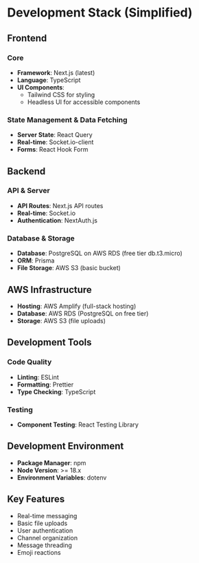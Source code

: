 # Development Stack (Simplified)

## Frontend

### Core

- **Framework**: Next.js (latest)
- **Language**: TypeScript
- **UI Components**:
  - Tailwind CSS for styling
  - Headless UI for accessible components

### State Management & Data Fetching

- **Server State**: React Query
- **Real-time**: Socket.io-client
- **Forms**: React Hook Form

## Backend

### API & Server

- **API Routes**: Next.js API routes
- **Real-time**: Socket.io
- **Authentication**: NextAuth.js

### Database & Storage

- **Database**: PostgreSQL on AWS RDS (free tier db.t3.micro)
- **ORM**: Prisma
- **File Storage**: AWS S3 (basic bucket)

## AWS Infrastructure

- **Hosting**: AWS Amplify (full-stack hosting)
- **Database**: AWS RDS (PostgreSQL on free tier)
- **Storage**: AWS S3 (file uploads)

## Development Tools

### Code Quality

- **Linting**: ESLint
- **Formatting**: Prettier
- **Type Checking**: TypeScript

### Testing

- **Component Testing**: React Testing Library

## Development Environment

- **Package Manager**: npm
- **Node Version**: >= 18.x
- **Environment Variables**: dotenv

## Key Features

- Real-time messaging
- Basic file uploads
- User authentication
- Channel organization
- Message threading
- Emoji reactions
